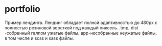 # portfolio
Пример лендинга. Лендинг обладает полной адаптивностью до 480px c полностью резиновой версткой под каждый пиксель. 
.tmp, dist -собранный галпом ужатые файлы. 
app-несобранные неужатые файлы, в том числе и scss и sass файлы. 
